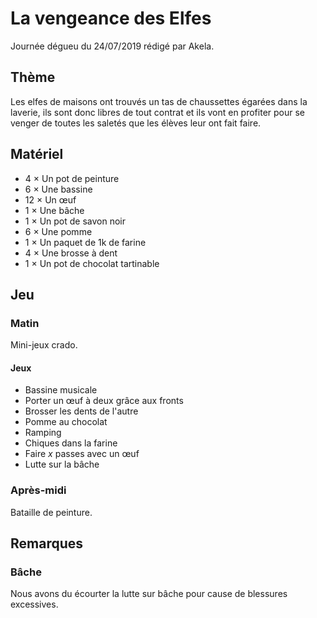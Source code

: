 # La vengeance des Elfes

Journée dégueu du 24/07/2019 rédigé par Akela.

## Thème

Les elfes de maisons ont trouvés un tas de chaussettes égarées dans la laverie, ils sont donc libres de tout contrat et ils vont en profiter pour se venger de toutes les saletés que les élèves leur ont fait faire.

## Matériel

* 4 × Un pot de peinture
* 6 × Une bassine
* 12 × Un œuf
* 1 × Une bâche
* 1 × Un pot de savon noir
* 6 × Une pomme
* 1 × Un paquet de 1k de farine
* 4 × Une brosse à dent
* 1 × Un pot de chocolat tartinable

## Jeu

### Matin

Mini-jeux crado.

#### Jeux

* Bassine musicale
* Porter un œuf à deux grâce aux fronts
* Brosser les dents de l'autre
* Pomme au chocolat
* Ramping
* Chiques dans la farine
* Faire *x* passes avec un œuf
* Lutte sur la bâche

### Après-midi

Bataille de peinture.

## Remarques

### Bâche

Nous avons du écourter la lutte sur bâche pour cause de blessures excessives.

